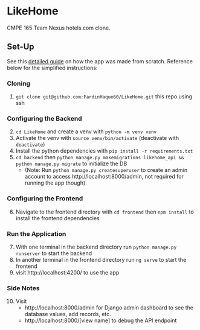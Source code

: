 # LikeHome
CMPE 165 Team Nexus hotels.com clone. 

## Set-Up
See this [detailed guide](https://docs.google.com/document/d/1slV_IaDIUy8Cx1ohTbfUQ5w1YkLrxQFsPOAyUyFd03s/edit?usp=sharing) on how the app was made from scratch.
Reference below for the simplified instructions:

### Cloning

1.  `git clone git@github.com:FardinHaque60/LikeHome.git` this repo using ssh

### Configuring the Backend

2.  `cd LikeHome` and create a venv with `python -m venv venv`
3.  Activate the venv with `source venv/bin/activate` (deactivate with `deactivate`)
4.  Install the python dependencies with `pip install -r requirements.txt`
5.  `cd backend` then `python manage.py makemigrations likehome_api && python manage.py migrate` to initialize the DB
    * (Note: Run `python manage.py createsuperuser` to create an admin account to access http://localhost:8000/admin, not required for running the app though)

### Configuring the Frontend

6.  Navigate to the frontend directory with `cd frontend` then `npm install` to install the frontend dependencies

### Run the Application

7.  With one terminal in the backend directory run `python manage.py runserver` to start the backend
8.  In another terminal in the frontend directory run `ng serve` to start the frontend
9.  visit http://localhost:4200/ to use the app

### Side Notes

10. Visit 
    * http://localhost:8000/admin for Django admin dashboard to see the database values, add records, etc.
    * http://localhost:8000/[view name] to debug the API endpoint